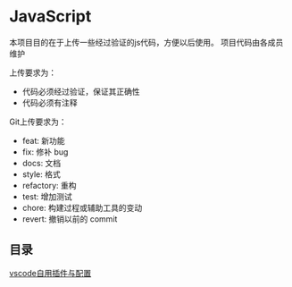 # JavaScript #

本项目目的在于上传一些经过验证的js代码，方便以后使用。
项目代码由各成员维护

上传要求为：
* 代码必须经过验证，保证其正确性
* 代码必须有注释

Git上传要求为：
* feat: 新功能
* fix: 修补 bug
* docs: 文档
* style: 格式
* refactory: 重构
* test: 增加测试
* chore: 构建过程或辅助工具的变动
* revert: 撤销以前的 commit

## 目录
[vscode自用插件与配置](https://github.com/ChangZhengYi/JavaScript/tree/main/vscode)

